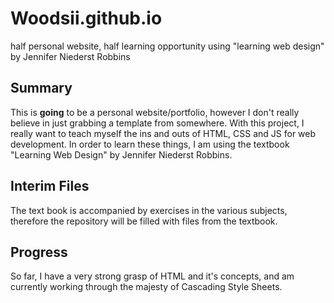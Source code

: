 # Woodsii.github.io
half personal website, half learning opportunity using "learning web design" by Jennifer Niederst Robbins

## Summary
This is **going** to be a personal website/portfolio, however I don't really believe in just grabbing a template from somewhere. With this project, I really want to teach myself the ins and outs of HTML, CSS and JS for web development. In order to learn these things, I am using the textbook "Learning Web Design" by Jennifer Niederst Robbins. 

## Interim Files
The text book is accompanied by exercises in the various subjects, therefore the repository will be filled with files from the textbook.

## Progress
So far, I have a very strong grasp of HTML and it's concepts, and am currently working through the majesty of Cascading Style Sheets.
